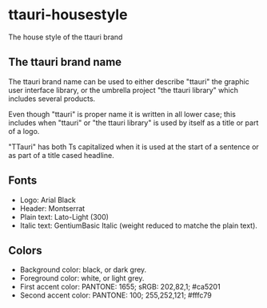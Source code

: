 ttauri-housestyle
=================
The house style of the ttauri brand

The ttauri brand name
---------------------
The ttauri brand name can be used to either describe "ttauri" the graphic
user interface library, or the umbrella project "the ttauri library" which
includes several products.

Even though "ttauri" is proper name it is written in all lower case; this
includes when "ttauri" or "the ttauri library" is used by itself as a title
or part of a logo.

"TTauri" has both Ts capitalized when it is used at the start of a sentence
or as part of a title cased headline.

Fonts
-----
 - Logo: Arial Black
 - Header: Montserrat
 - Plain text: Lato-Light (300)
 - Italic text: GentiumBasic Italic (weight reduced to matche the plain text).

Colors
------
 - Background color: black, or dark grey.
 - Foreground color: white, or light grey.
 - First accent color: PANTONE: 1655; sRGB: 202,82,1; #ca5201
 - Second accent color: PANTONE: 100; 255,252,121; #fffc79

